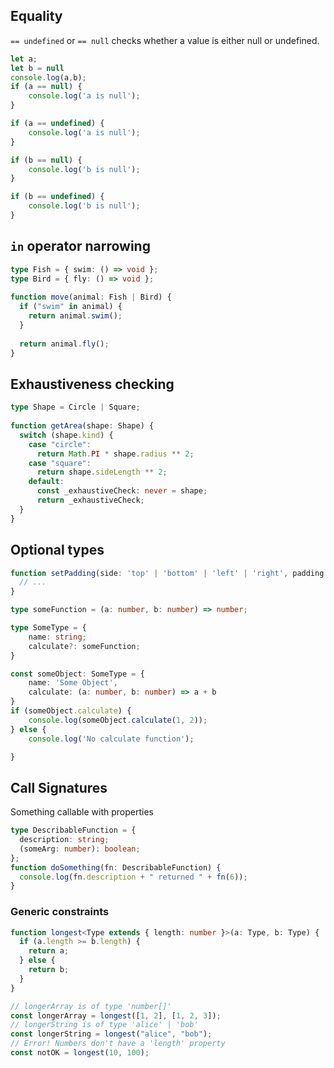 
## Equality
`== undefined` or `== null` checks whether a value is either null or undefined.
```ts
let a;
let b = null
console.log(a,b);
if (a == null) {
    console.log('a is null');
}

if (a == undefined) {
    console.log('a is null');
}

if (b == null) {
    console.log('b is null');
}

if (b == undefined) {
    console.log('b is null');
}
```

## `in` operator narrowing
```ts
type Fish = { swim: () => void };
type Bird = { fly: () => void };
 
function move(animal: Fish | Bird) {
  if ("swim" in animal) {
    return animal.swim();
  }
 
  return animal.fly();
}
```

##  Exhaustiveness checking

```ts
type Shape = Circle | Square;
 
function getArea(shape: Shape) {
  switch (shape.kind) {
    case "circle":
      return Math.PI * shape.radius ** 2;
    case "square":
      return shape.sideLength ** 2;
    default:
      const _exhaustiveCheck: never = shape;
      return _exhaustiveCheck;
  }
}
```

## Optional types

```ts
function setPadding(side: 'top' | 'bottom' | 'left' | 'right', padding: number) {
  // ...
}

```

```ts
type someFunction = (a: number, b: number) => number;

type SomeType = {
    name: string;
    calculate?: someFunction;
}

const someObject: SomeType = {
    name: 'Some Object',
    calculate: (a: number, b: number) => a + b
}
if (someObject.calculate) {
    console.log(someObject.calculate(1, 2));
} else {
    console.log('No calculate function');

}
```

## Call Signatures
Something callable with properties

```ts
type DescribableFunction = {
  description: string;
  (someArg: number): boolean;
};
function doSomething(fn: DescribableFunction) {
  console.log(fn.description + " returned " + fn(6));
}

```

### Generic constraints

```ts
function longest<Type extends { length: number }>(a: Type, b: Type) {
  if (a.length >= b.length) {
    return a;
  } else {
    return b;
  }
}

// longerArray is of type 'number[]'
const longerArray = longest([1, 2], [1, 2, 3]);
// longerString is of type 'alice' | 'bob'
const longerString = longest("alice", "bob");
// Error! Numbers don't have a 'length' property
const notOK = longest(10, 100);
```